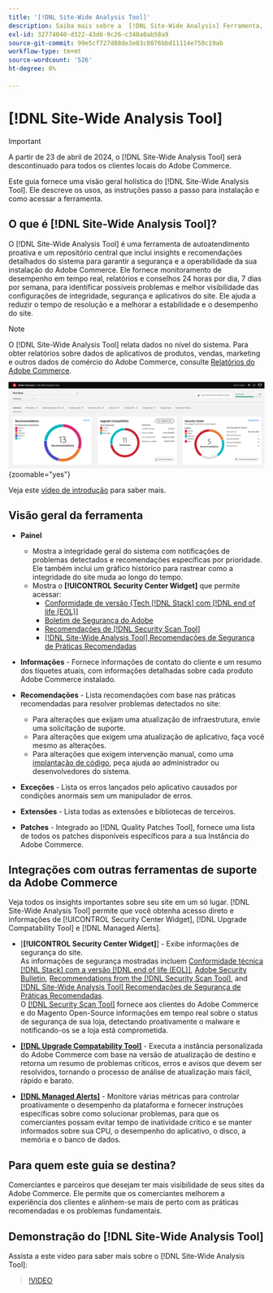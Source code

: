 ```yaml
---
title: '[!DNL Site-Wide Analysis Tool]'
description: Saiba mais sobre a  [!DNL Site-Wide Analysis] Ferramenta, seus usos, o processo de instalação e como obter acesso
exl-id: 32774040-d322-43d6-9c26-c340a0ab58a9
source-git-commit: 99e5cf727d88de3e03c8076bbd11114e758c19ab
workflow-type: tm+mt
source-wordcount: '526'
ht-degree: 0%

---
```


# [!DNL Site-Wide Analysis Tool]

>[!IMPORTANT]
>
>A partir de 23 de abril de 2024, o [!DNL Site-Wide Analysis Tool] será descontinuado para todos os clientes locais do Adobe Commerce.

Este guia fornece uma visão geral holística do [!DNL Site-Wide Analysis Tool]. Ele descreve os usos, as instruções passo a passo para instalação e como acessar a ferramenta.

## O que é [!DNL Site-Wide Analysis Tool]?

O [!DNL Site-Wide Analysis Tool] é uma ferramenta de autoatendimento proativa e um repositório central que inclui insights e recomendações detalhados do sistema para garantir a segurança e a operabilidade da sua instalação do Adobe Commerce. Ele fornece monitoramento de desempenho em tempo real, relatórios e conselhos 24 horas por dia, 7 dias por semana, para identificar possíveis problemas e melhor visibilidade das configurações de integridade, segurança e aplicativos do site. Ele ajuda a reduzir o tempo de resolução e a melhorar a estabilidade e o desempenho do site.

>[!NOTE]
>
>O [!DNL Site-Wide Analysis Tool] relata dados no nível do sistema. Para obter relatórios sobre dados de aplicativos de produtos, vendas, marketing e outros dados de comércio do Adobe Commerce, consulte [Relatórios do Adobe Commerce](https://experienceleague.adobe.com/en/docs/commerce-admin/start/reporting/reports-menu).

![Painel da Ferramenta de Análise do Site](../../assets/tools/swat-dashboard.png){zoomable="yes"}

Veja este [vídeo de introdução](https://www.youtube.com/watch?v=KW2R8ki_RG4) para saber mais.

## Visão geral da ferramenta

- **Painel**
   - Mostra a integridade geral do sistema com notificações de problemas detectados e recomendações específicas por prioridade.<br>
Ele também inclui um gráfico histórico para rastrear como a integridade do site muda ao longo do tempo.
   - Mostra o **[!UICONTROL Security Center Widget]** que permite acessar:
      - [Conformidade de versão &lbrace;Tech [!DNL Stack] com [!DNL end of life (EOL)]](https://experienceleague.adobe.com/docs/commerce-operations/installation-guide/system-requirements.html)
      - [Boletim de Segurança do Adobe](https://helpx.adobe.com/security/security-bulletin.html)
      - [Recomendações de [!DNL Security Scan Tool]](https://experienceleague.adobe.com/docs/commerce-admin/systems/security/security-scan.html)
      - [[!DNL Site-Wide Analysis Tool] Recomendações de Segurança de Práticas Recomendadas](https://experienceleague.adobe.com/docs/commerce-operations/tools/site-wide-analysis-tool/recommendations.html)

- **Informações** - Fornece informações de contato do cliente e um resumo dos tíquetes atuais, com informações detalhadas sobre cada produto Adobe Commerce instalado.

- **Recomendações** - Lista recomendações com base nas práticas recomendadas para resolver problemas detectados no site:
   - Para alterações que exijam uma atualização de infraestrutura, envie uma solicitação de suporte.
   - Para alterações que exigem uma atualização de aplicativo, faça você mesmo as alterações.
   - Para alterações que exigem intervenção manual, como uma [implantação de código](https://experienceleague.adobe.com/docs/commerce-cloud-service/user-guide/architecture/pro-develop-deploy-workflow.html#deployment-workflow), peça ajuda ao administrador ou desenvolvedores do sistema.

- **Exceções** - Lista os erros lançados pelo aplicativo causados por condições anormais sem um manipulador de erros.

- **Extensões** - Lista todas as extensões e bibliotecas de terceiros.

- **Patches** - Integrado ao [!DNL Quality Patches Tool], fornece uma lista de todos os patches disponíveis específicos para a sua Instância do Adobe Commerce.

## Integrações com outras ferramentas de suporte da Adobe Commerce

Veja todos os insights importantes sobre seu site em um só lugar. [!DNL Site-Wide Analysis Tool] permite que você obtenha acesso direto e informações de [!UICONTROL Security Center Widget], [!DNL Upgrade Compatability Tool] e [!DNL Managed Alerts].

- [**[!UICONTROL Security Center Widget]**] - Exibe informações de segurança do site.<br>
As informações de segurança mostradas incluem [Conformidade técnica [!DNL Stack] com a versão [!DNL end of life (EOL)]](https://experienceleague.adobe.com/docs/commerce-operations/installation-guide/system-requirements.html), [Adobe Security Bulletin](https://helpx.adobe.com/security/security-bulletin.html), [Recommendations from the [!DNL Security Scan Tool]](https://experienceleague.adobe.com/docs/commerce-admin/systems/security/security-scan.html), and [[!DNL Site-Wide Analysis Tool] Recomendações de Segurança de Práticas Recomendadas](https://experienceleague.adobe.com/docs/commerce-operations/tools/site-wide-analysis-tool/recommendations.html).<br>
O [[!DNL Security Scan Tool]](https://experienceleague.adobe.com/docs/commerce-admin/systems/security/security-scan.html) fornece aos clientes do Adobe Commerce e do Magento Open-Source informações em tempo real sobre o status de segurança de sua loja, detectando proativamente o malware e notificando-os se a loja está comprometida.

- [**[!DNL Upgrade Compatability Tool]**](../../upgrade/upgrade-compatibility-tool/overview.md) - Executa a instância personalizada do Adobe Commerce com base na versão de atualização de destino e retorna um resumo de problemas críticos, erros e avisos que devem ser resolvidos, tornando o processo de análise de atualização mais fácil, rápido e barato.

- [**[!DNL Managed Alerts]**](https://support.magento.com/hc/en-us/sections/360010758472-Managed-alerts-for-Adobe-Commerce) - Monitore várias métricas para controlar proativamente o desempenho da plataforma e fornecer instruções específicas sobre como solucionar problemas, para que os comerciantes possam evitar tempo de inatividade crítico e se manter informados sobre sua CPU, o desempenho do aplicativo, o disco, a memória e o banco de dados.

## Para quem este guia se destina?

Comerciantes e parceiros que desejam ter mais visibilidade de seus sites da Adobe Commerce. Ele permite que os comerciantes melhorem a experiência dos clientes e alinhem-se mais de perto com as práticas recomendadas e os problemas fundamentais.

## Demonstração do [!DNL Site-Wide Analysis Tool]

Assista a este vídeo para saber mais sobre o [!DNL Site-Wide Analysis Tool]:

>[!VIDEO](https://video.tv.adobe.com/v/344001?quality=12)
